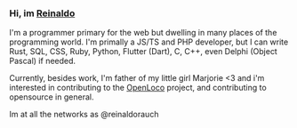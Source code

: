 ### Hi, im [Reinaldo](https://reinaldorauch.github.io) ###

I'm a programmer primary for the web but dwelling in many places of the 
programming world. I'm primally a JS/TS and PHP developer, but I can write Rust,
SQL, CSS, Ruby, Python, Flutter (Dart), C, C++, even Delphi (Object Pascal)
if needed.

Currently, besides work, I'm father of my little girl Marjorie <3 and i'm
interested in contributing to the [OpenLoco](https://github.com/OpenLoco/OpenLoco)
project, and contributing to opensource in general.

Im at all the networks as @reinaldorauch



<!--
**reinaldorauch/reinaldorauch** is a ✨ _special_ ✨ repository because its `README.md` (this file) appears on your GitHub profile.

Here are some ideas to get you started:

- 🔭 I’m currently working on ...
- 🌱 I’m currently learning ...
- 👯 I’m looking to collaborate on ...
- 🤔 I’m looking for help with ...
- 💬 Ask me about ...
- 📫 How to reach me: ...
- 😄 Pronouns: ...
- ⚡ Fun fact: ...
-->
